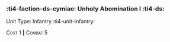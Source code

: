 ### :ti4-faction-ds-cymiae: **Unholy Abomination I** :ti4-ds:

Unit Type: Infantry :ti4-unit-infantry:

<span style="font-variant:small-caps;">Cost</span> 1 __|__ <span style="font-variant:small-caps;">Combat</span> 5

